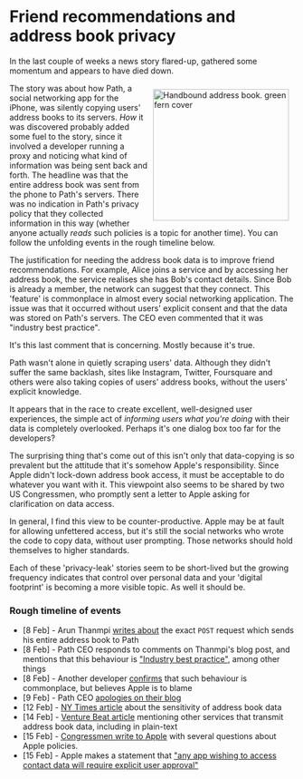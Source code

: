 <!--

layout: post
title: Friend recommendations and address book privacy
author: Amir Chaudhry
excerpt: 

-->

# Friend recommendations and address book privacy

In the last couple of weeks a news story flared-up, gathered some momentum and appears to have died down.

<a href="http://www.flickr.com/photos/moonbindery/3312836664/" title="Handbound address book. green fern cover by Barbara Simler, on Flickr"><img src="http://farm4.staticflickr.com/3641/3312836664_ef8e302412_m.jpg" width="240" height="232" align="right" hspace="10" vspace="10" alt="Handbound address book. green fern cover"></a>
The story was about how Path, a social networking app for the iPhone, was silently copying users' address books to its servers.  *How* it was discovered probably added some fuel to the story, since it involved a developer running a proxy and noticing what kind of information was being sent back and forth.  The headline was that the entire address book was sent from the phone to Path's servers.  There was no indication in Path's privacy policy that they collected information in this way (whether anyone actually *reads* such policies is a topic for another time).  You can follow the unfolding events in the rough timeline below.

The justification for needing the address book data is to improve friend recommendations.  For example, Alice joins a service and by accessing her address book, the service realises she has Bob's contact details.  Since Bob is already a member, the network can suggest that they connect.  This 'feature' is commonplace in almost every social networking application.  The issue was that it occurred without users' explicit consent and that the data was stored on Path's servers.  The CEO even commented that it was "industry best practice".

It's this last comment that is concerning.  Mostly because it's true.

Path wasn't alone in quietly scraping users' data.  Although they didn't suffer the same backlash, sites like Instagram, Twitter, Foursquare and others were also taking copies of users' address books, without the users' explicit knowledge.  

It appears that in the race to create excellent, well-designed user experiences, the simple act of *informing users what you're doing* with their data is completely overlooked.  Perhaps it's one dialog box too far for the developers?  

The surprising thing that's come out of this isn't only that data-copying is so prevalent but the attitude that it's somehow Apple's responsibility.  Since Apple didn't lock-down address book access, it must be acceptable to do whatever you want with it.  This viewpoint also seems to be shared by two US Congressmen, who promptly sent a letter to Apple asking for clarification on data access.

In general, I find this view to be counter-productive.  Apple may be at fault for allowing unfettered access, but it's still the social networks who wrote the code to copy data, without user prompting.  Those networks should hold themselves to higher standards.  <!--In fact, a possible side-effect of transferring the blame to the platform might be that developers don't have to hold themselves to higher standards while platform providers will then be compelled to become ever more restrictive. -->

Each of these 'privacy-leak' stories seem to be short-lived but the growing frequency indicates that control over personal data and your 'digital footprint' is becoming a more visible topic.  As well it should be.


### Rough timeline of events

- \[8 Feb\] - Arun Thanmpi [writes about][thanmpi-post] the exact `POST` request which sends his entire address book to Path
- \[8 Feb\] - Path CEO responds to comments on Thanmpi's blog post, and mentions that this behaviour is ["Industry best practice"][path-ceo-comment], among other things
- \[8 Feb\] - Another developer [confirms][curtis-post] that such behaviour is commonplace, but believes Apple is to blame
- \[9 Feb\] - Path CEO [apologies on their blog][path-apology]
- \[12 Feb\] - [NY Times article][ny-times-article] about the sensitivity of address book data
- \[14 Feb\] - [Venture Beat article][venture-beat-article] mentioning other services that transmit address book data, including in plain-text
- \[15 Feb\] - [Congressmen write to Apple][letter-to-apple] with several questions about Apple policies. 
- \[15 Feb\] - Apple makes a statement that ["any app wishing to access contact data will require explicit user approval"][apple-response]



<!-- ### Links -->

[thanmpi-post]: http://mclov.in/2012/02/08/path-uploads-your-entire-address-book-to-their-servers.html

[path-ceo-comment]: http://mclov.in/2012/02/08/path-uploads-your-entire-address-book-to-their-servers.html#comment-432242293

[hn-post]: http://news.ycombinator.com/item?id=3563016

[curtis-post]: http://dcurt.is/stealing-your-address-book

[path-apology]: http://blog.path.com/post/17274932484/we-are-sorry

[ny-times-article]: http://bits.blogs.nytimes.com/2012/02/12/disruptions-so-many-apologies-so-much-data-mining/

[venture-beat-article]: http://venturebeat.com/2012/02/14/iphone-address-book/

[letter-to-apple]: http://thenextweb.com/apple/2012/02/15/congress-sends-letter-to-apple-questioning-the-path-debacle-developer-data-access/

[apple-response]: http://allthingsd.com/20120215/apple-app-access-to-contact-data-will-require-explicit-user-permission/